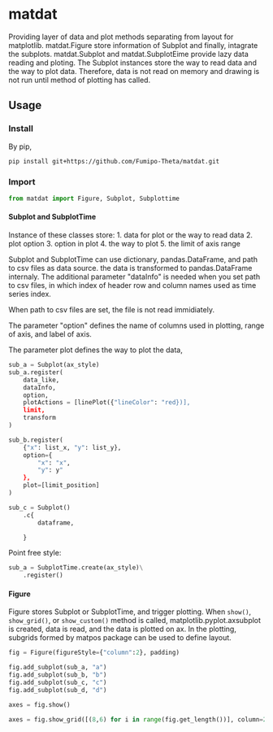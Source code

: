# matdat

Providing layer of data and plot methods separating from layout for matplotlib.
matdat.Figure store information of Subplot and finally, intagrate the subplots.
matdat.Subplot and matdat.SubplotEime provide lazy data reading and ploting.
The Subplot instances store the way to read data and the way to plot data.
Therefore, data is not read on memory and drawing is not run until method of plotting has called.

## Usage

### Install

By pip,

```
pip install git+https://github.com/Fumipo-Theta/matdat.git
```

### Import

```python
from matdat import Figure, Subplot, Subplottime
```

#### Subplot and SubplotTime

Instance of these classes store:
    1. data for plot or the way to read data
    2. plot option
    3. option in plot
    4. the way to plot
    5. the limit of axis range

Subplot and SubplotTime can use dictionary, pandas.DataFrame, and path to csv files
    as data source.
the data is transformed to pandas.DataFrame internaly.
The additional parameter "dataInfo" is needed when you set path to csv files, in which index of header row and column names used as time series index.

When path to csv files are set, the file is not read immidiately.

The parameter "option" defines the name of columns used in plotting, range of axis, and label of axis.

The parameter plot defines the way to plot the data,


```python
sub_a = Subplot(ax_style)
sub_a.register(
    data_like,
    dataInfo,
    option,
    plotActions = [linePlot({"lineColor": "red})],
    limit,
    transform
)

sub_b.register(
    {"x": list_x, "y": list_y},
    option={
        "x": "x",
        "y": y"
    },
    plot=[limit_position]
)

sub_c = Subplot()
    .c{
        dataframe,

    }
```

Point free style:

```python
sub_a = SubplotTime.create(ax_style)\
    .register()
```

#### Figure

Figure stores Subplot or SubplotTime, and trigger plotting.
When `show()`, `show_grid()`, or `show_custom()` method is called,
matplotlib.pyplot.axsubplot is created,
data is read,
and the data is plotted on ax.
In the plotting, subgrids formed by matpos package can be used to define layout.

```python
fig = Figure(figureStyle={"column":2}, padding)

fig.add_subplot(sub_a, "a")
fig.add_subplot(sub_b, "b")
fig.add_subplot(sub_c, "c")
fig.add_subplot(sub_d, "d")

axes = fig.show()
```

```python
axes = fig.show_grid([(8,6) for i in range(fig.get_length())], column=2, distance=(1,0.5))
```